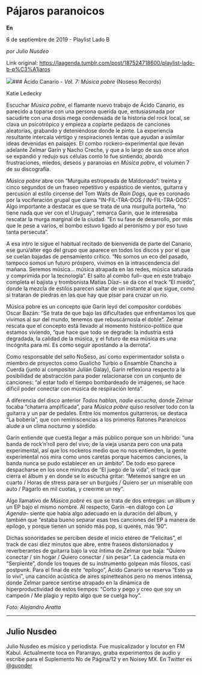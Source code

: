 # Pájaros paranoicos

**En**

6 de septiembre de 2019 - Playlist Lado B

_por Julio Nusdeo_

Link original: https://laagenda.tumblr.com/post/187524718600/playlist-lado-b-p%C3%A1jaros

![](https://64.media.tumblr.com/06d6794c66ef8ef24d01cd22186308f5/9e5e5f585c673a8f-b5/s500x750/6fc0394073a5eb0d4cdba1b39fed71c6c1268ed9.jpg)### Ácido Canario - *Vol. 7: Música pobre* (Noseso Records)

Katie Ledecky


Escuchar *Música pobre*, el flamante nuevo trabajo de Ácido Canario, es parecido a toparse con una persona querida que, entusiasmada por sacudirte con una dosis mega condensada de la historia del rock local, se clava un psicotrópico y empieza a copiarte pedazos de canciones aleatorias, grabando y deteniéndose donde le pinte. La experiencia resultante intercala vértigo y respiraciones lentas que ayudan a asimilar ideas devenidas en paisajes. El combo rockero-experimental que llevan adelante Zelmar Garín y Nacho Creche, y que a lo largo de sus once años se expandió y redujo sus células como lo fue sintiendo, abordó frustraciones, miedos, deseos y paranoias en *Música pobre*, el volumen 7 de su discografía. 

*Música pobre* abre con “Murguita estropeada de Maldonado”: treinta y cinco segundos de un fraseo repetitivo y espástico de vientos, guitarra y percusión al estilo circense del Tom Waits de *Rain Dogs*, que es coronado por la vociferación grupal que clama “IN-FIL-TRA-DOS / IN-FIL-TRA-DOS”. Algo importante a destacar es que se trata de una murguita porteña, “no tiene nada que ver con el Uruguay”, remarca Garín, que le interesaba rescatar la murga marginal de la ciudad. “En su fase de desarrollo, por más que le pese a varios, el bombo estuvo ligado al peronismo y por eso tuvo tanta persecuta”.

A esa intro le sigue el habitual recitado de bienvenida de parte del Canario, ese gurú/alter ego del grupo que aparece en todos los discos y por el que se cuelan bajadas de pensamiento crítico. “No somos un eco del pasado, tampoco somos un futuro próspero, vivimos en la intrascendencia del mañana. Seremos música… música atrapada en las redes, música saturada y comprimida por la tecnología”. El salto al combo full– que en este trabajo completa el bajista y trombonista Matías Díaz– se da con el track “El miedo”, donde la mezcla de estilos parecen saltar de un instante al que sigue, como si trataran de piedras en las que hay que pisar para cruzar un río. 

Música pobre es un concepto que Garín leyó del compositor cordobés Oscar Bazán: “Se trata de que bajo las dificultades que enfrentamos los que vivimos al sur del mundo, tenemos que rebuscárnosla el doble”. Zelmar rescata que el concepto está llevado al momento histórico-político que estamos viviendo, “que hace que todo se degrade: la industria está degradada, la calidad de la música, y el futuro de esa música es una incógnita para mí. Es como seguir apostando a la derrota”.

Como responsable del sello NoSeso, así como experimentador solista o miembro de proyectos como Gualicho Turbio o Ensamble Chancho a Cuerda (junto al compositor Julián Galay), Garín reflexiona respecto a la posibilidad de abstracción para poder relacionarse con un conjunto de canciones: “al estar todo el tiempo bombardeado de imágenes, se hace dificil poder conectar con música de respiración lenta”.

A diferencia del disco anterior *Todos hablan, nadie escucha*, donde Zelmar tocaba “chatarra ampificada”, para *Música pobre* quiso resolver todo con la guitarra y un par de pedales. Entre los momentos guitarreros, se destaca “La bobería”, que con reminiscencias a los primeros Ratones Paranoicos alude a un clima nocturno y sórdido. 

Garín entiende que cuesta llegar a más público porque son un híbrido: “una banda de rock’n’roll pero del vivo; de la vieja usanza pero con una pata experimental, así que los rockeros medio que no nos entienden, la gente experimental nos mira como unos caretas porque hacemos canciones, la banda nunca se pudo establecer en un ámbito”. De todo eso parece despacharse en los once minutos de “El juego de la vida”, el track que cierra el álbum y en donde se lo escucha gritar: “Metemos sangre en un cuarto / Horas de stress para ser un burgués / Quiero ser un miserable con auto / Pagarlo en mil cuotas, y creerme un rey”.

Algo llamativo de *Música pobre* es que se trata de dos entregas: un álbum y un EP bajo el mismo nombre. Al respecto, Garín –en diálogo con *La Agenda*– siente que había algo adecuado en la duración del álbum, y también que “estaba bueno separar esas tres canciones del EP a manera de epílogo, y porque tienen un sonido más pop, si querés, más ‘90”.

Dichas sonoridades se perciben desde el inicio etéreo de “Felicitas”, el track de casi diez minutos que abre, entre fraseos distorsionados y reverberantes de guitarra bajo la voz íntima de Zelmar que baja: “Quiero conectar / sin hogar / Quiero conectar / sin pesar”. La cadencia muta en “Serpiente”, donde los toques de su instrumento golpean más filosos, casi postpunk. Para el final de este “epílogo”, Ácido Canario se reserva “Esto ya lo viví”, una canción acústica de aires spinetteanos pero no menos intensa, donde Zelmar parece sentirse atrapado en la dinámica de hiperproductividad de estos tiempos: “Corto y pego y creo que soy un campeón / Me plagio y repito algo que se cuelga hoy”.

*Foto: Alejandro Aratta*

  




---

Julio Nusdeo
------------

 Julio Nusdeo es músico y periodista. Fue musicalizador y locutor en FM Kabul. Actualmente toca en Pararrayo, graba experimentos de audio y escribe para el Suplemento No de Página/12 y en Noisey MX. En Twitter es [@guonder](https://twitter.com/guonder?lang=es) 

